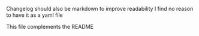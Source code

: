 Changelog should also be markdown to improve readability
I find no reason to have it as a yaml file

This file complements the README
